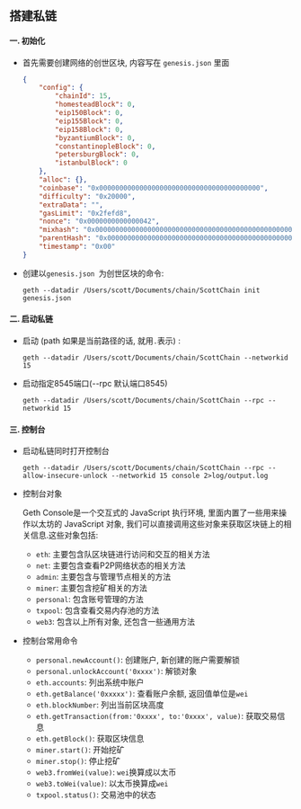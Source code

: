 ## 搭建私链

 #### 一. 初始化

- 首先需要创建网络的创世区块, 内容写在 `genesis.json` 里面

  ```json
  {
      "config": {
          "chainId": 15,
          "homesteadBlock": 0,
          "eip150Block": 0,
          "eip155Block": 0,
          "eip158Block": 0,
          "byzantiumBlock": 0,
          "constantinopleBlock": 0,
          "petersburgBlock": 0,
          "istanbulBlock": 0
      },
      "alloc": {},
      "coinbase": "0x0000000000000000000000000000000000000000",
      "difficulty": "0x20000",
      "extraData": "",
      "gasLimit": "0x2fefd8",
      "nonce": "0x0000000000000042",
      "mixhash": "0x0000000000000000000000000000000000000000000000000000000000000000",
      "parentHash": "0x0000000000000000000000000000000000000000000000000000000000000000",
      "timestamp": "0x00"
  }
  ```

- 创建以`genesis.json `为创世区块的命令:

  ```shell
  geth --datadir /Users/scott/Documents/chain/ScottChain init genesis.json
  ```



#### 二. 启动私链

- 启动 (path 如果是当前路径的话, 就用`.`表示) :

  ```shell
  geth --datadir /Users/scott/Documents/chain/ScottChain --networkid 15
  ```

- 启动指定8545端口(--rpc 默认端口8545)

  ```shell
  geth --datadir /Users/scott/Documents/chain/ScottChain --rpc --networkid 15
  ```

  

#### 三. 控制台

- 启动私链同时打开控制台

  ```shell
  geth --datadir /Users/scott/Documents/chain/ScottChain --rpc --allow-insecure-unlock --networkid 15 console 2>log/output.log
  ```

- 控制台对象

  Geth Console是一个交互式的 JavaScript 执行环境, 里面内置了一些用来操作以太坊的 JavaScript 对象, 我们可以直接调用这些对象来获取区块链上的相关信息.这些对象包括:

  - `eth`: 主要包含队区块链进行访问和交互的相关方法
  - `net`: 主要包含查看P2P网络状态的相关方法
  - `admin`: 主要包含与管理节点相关的方法
  - `miner`: 主要包含挖矿相关的方法
  - `personal`: 包含账号管理的方法
  - `txpool`: 包含查看交易内存池的方法
  - `web3`: 包含以上所有对象, 还包含一些通用方法

- 控制台常用命令

  - `personal.newAccount()`: 创建账户, 新创建的账户需要解锁
  - `personal.unlockAccount('0xxxx')`: 解锁对象
  - `eth.accounts`: 列出系统中账户
  - `eth.getBalance('0xxxxx')`: 查看账户余额, 返回值单位是`wei`
  - `eth.blockNumber`: 列出当前区块高度
  - `eth.getTransaction(from:'0xxxx', to:'0xxxx', value)`: 获取交易信息
  - `eth.getBlock()`: 获取区块信息
  - `miner.start()`: 开始挖矿
  - `miner.stop()`: 停止挖矿
  - `web3.fromWei(value)`: `wei`换算成以太币
  - `web3.toWei(value)`: 以太币换算成`wei`
  - `txpool.status()`: 交易池中的状态

